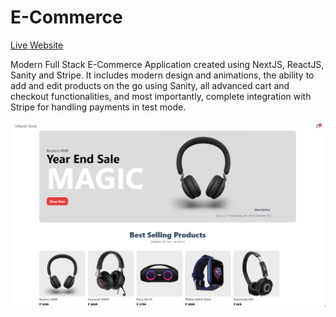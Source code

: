 E-Commerce
==========

[Live Website](https://utkarsh-e-commerce.vercel.app/)

Modern Full Stack E-Commerce Application created using NextJS, ReactJS, Sanity and Stripe. It includes modern design and animations, the ability to add and edit products on the go using Sanity, all advanced cart and checkout functionalities, and most importantly, complete integration with Stripe for handling payments in test mode.  

![Main Page](./assets/main-page.png)
